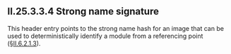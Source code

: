 ## II.25.3.3.4 Strong name signature

This header entry points to the strong name hash for an image that can be used to deterministically identify a module from a referencing point (§[II.6.2.1.3](#todo-missing-hyperlink)).
